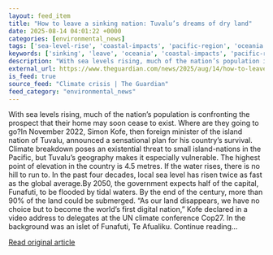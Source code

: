 ```yaml
---
layout: feed_item
title: "How to leave a sinking nation: Tuvalu’s dreams of dry land"
date: 2025-08-14 04:01:22 +0000
categories: [environmental_news]
tags: ['sea-level-rise', 'coastal-impacts', 'pacific-region', 'oceania', 'flooding', 'extreme-weather']
keywords: ['sinking', 'leave', 'oceania', 'coastal-impacts', 'pacific-region', 'nation', 'flooding', 'sea-level-rise']
description: "With sea levels rising, much of the nation’s population is confronting the prospect that their home may soon cease to exist"
external_url: https://www.theguardian.com/news/2025/aug/14/how-to-leave-a-sinking-nation-tuvalus-dreams-of-dry-land
is_feed: true
source_feed: "Climate crisis | The Guardian"
feed_category: "environmental_news"
---
```


With sea levels rising, much of the nation’s population is confronting the prospect that their home may soon cease to exist. Where are they going to go?In November 2022, Simon Kofe, then foreign minister of the island nation of Tuvalu, announced a sensational plan for his country’s survival. Climate breakdown poses an existential threat to small island-nations in the Pacific, but Tuvalu’s geography makes it especially vulnerable. The highest point of elevation in the country is 4.5 metres. If the water rises, there is no hill to run to. In the past four decades, local sea level has risen twice as fast as the global average.By 2050, the government expects half of the capital, Funafuti, to be flooded by tidal waters. By the end of the century, more than 90% of the land could be submerged. “As our land disappears, we have no choice but to become the world’s first digital nation,” Kofe declared in a video address to delegates at the UN climate conference Cop27. In the background was an islet of Funafuti, Te Afualiku. Continue reading...

[Read original article](https://www.theguardian.com/news/2025/aug/14/how-to-leave-a-sinking-nation-tuvalus-dreams-of-dry-land)
